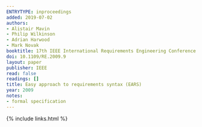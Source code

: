 ```yaml
---
ENTRYTYPE: inproceedings
added: 2019-07-02
authors:
- Alistair Mavin
- Philip Wilkinson
- Adrian Harwood
- Mark Novak
booktitle: 17th IEEE International Requirements Engineering Conference (RE'09)
doi: 10.1109/RE.2009.9
layout: paper
publisher: IEEE
read: false
readings: []
title: Easy approach to requirements syntax (EARS)
year: 2009
notes:
- formal specification
---
```

{% include links.html %}
